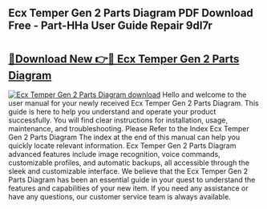 ## Ecx Temper Gen 2 Parts Diagram PDF Download Free - Part-HHa User Guide Repair 9dI7r

# <h2><a href="http://dfskbq.blite.top/?on=Ecx+Temper+Gen+2+Parts+Diagram">🔗Download New 👉🔴 Ecx Temper Gen 2 Parts Diagram</a></h2>

[![Ecx Temper Gen 2 Parts Diagram download](https://i.imgur.com/lujVjoI.png)](http://dfskbq.blite.top/?on=Ecx+Temper+Gen+2+Parts+Diagram)
Hello and welcome to the user manual for your newly received Ecx Temper Gen 2 Parts Diagram. This guide is here to help you understand and operate your product successfully. You will find clear instructions for installation, usage, maintenance, and troubleshooting. Please Refer to the Index Ecx Temper Gen 2 Parts Diagram The index at the end of this manual can help you quickly locate relevant information. Ecx Temper Gen 2 Parts Diagram advanced features include image recognition, voice commands, customizable profiles, and automatic backups, all accessible through the sleek and customizable interface. We believe that the Ecx Temper Gen 2 Parts Diagram has been an essential guide in your quest to understand the features and capabilities of your new item. If you need any assistance or have any questions, our customer service team is always available.
